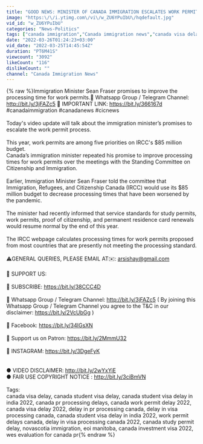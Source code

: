 ```yaml
---
title: "GOOD NEWS: MINISTER OF CANADA IMMIGRATION ESCALATES WORK PERMIT PROCESSING | CIC NEWS"
image: "https:\/\/i.ytimg.com\/vi\/w_ZU6YPuIbU\/hqdefault.jpg"
vid_id: "w_ZU6YPuIbU"
categories: "News-Politics"
tags: ["canada immigration","Canada immigration news","canada visa delay"]
date: "2022-03-26T01:24:23+03:00"
vid_date: "2022-03-25T14:45:54Z"
duration: "PT6M41S"
viewcount: "3092"
likeCount: "116"
dislikeCount: ""
channel: "Canada Immigration News"
---
```

{% raw %}Immigration Minister Sean Fraser promises to improve the processing time for work permits.🔴 Whatsapp Group / Telegram Channel: <a rel="nofollow" target="blank" href="http://bit.ly/3jFAZc5">http://bit.ly/3jFAZc5</a>   🔴 IMPORTANT LINK: <a rel="nofollow" target="blank" href="https://bit.ly/366167d">https://bit.ly/366167d</a><br />#canadaimmigration #canadanews #cicnews<br /><br />Today's video update will talk about the immigration minister’s promises to escalate the work permit process.<br /><br />This year, work permits are among five priorities on IRCC's $85 million budget.<br />Canada’s immigration minister repeated his promise to improve processing times for work permits over the meetings with the Standing Committee on Citizenship and Immigration.<br /><br />Earlier, Immigration Minister Sean Fraser told the committee that Immigration, Refugees, and Citizenship Canada (IRCC) would use its $85 million budget to decrease processing times that have been worsened by the pandemic. <br /><br />The minister had recently informed that service standards for study permits, work permits, proof of citizenship, and permanent residence card renewals would resume normal by the end of this year.<br /><br />The IRCC webpage calculates processing times for work permits proposed from most countries that are presently not meeting the processing standard. <br /><br />⚠️GENERAL QUERIES, PLEASE EMAIL AT✉️: arsishay@gmail.com<br /><br />🔴 SUPPORT US:<br /><br />🔴 SUBSCRIBE: <a rel="nofollow" target="blank" href="https://bit.ly/38CCC4D">https://bit.ly/38CCC4D</a> <br /><br />🔴 Whatsapp Group / Telegram Channel: <a rel="nofollow" target="blank" href="http://bit.ly/3jFAZc5">http://bit.ly/3jFAZc5</a>  ( By joining this Whatsapp Group / Telegram Channel you agree to the T&amp;C in our disclaimer: <a rel="nofollow" target="blank" href="https://bit.ly/2VcUbGg">https://bit.ly/2VcUbGg</a> )<br /><br />🔴 Facebook: <a rel="nofollow" target="blank" href="https://bit.ly/34IGsXN">https://bit.ly/34IGsXN</a>  <br /><br />🔴 Support us on Patron:  <a rel="nofollow" target="blank" href="https://bit.ly/2MmmU32">https://bit.ly/2MmmU32</a><br /><br />🔹 INSTAGRAM: <a rel="nofollow" target="blank" href="https://bit.ly/3DgeFyK">https://bit.ly/3DgeFyK</a><br /><br /><br />● VIDEO DISCLAIMER: <a rel="nofollow" target="blank" href="http://bit.ly/2wYxYiE">http://bit.ly/2wYxYiE</a><br />● FAIR USE COPYRIGHT NOTICE : <a rel="nofollow" target="blank" href="http://bit.ly/3ciBmVN">http://bit.ly/3ciBmVN</a><br /><br />Tags:<br />canada visa delay, canada student visa delay, canada student visa delay in india 2022, canada pr processing delays, canada work permit delay 2022, canada visa delay 2022, delay in pr processing canada, delay in visa processing canada, canada student visa delay in india 2022, work permit delays canada, delay in visa processing canada 2022, canada study permit delay, novascotia immigration, eoi manitoba, canada investment visa 2022, wes evaluation for canada pr{% endraw %}
